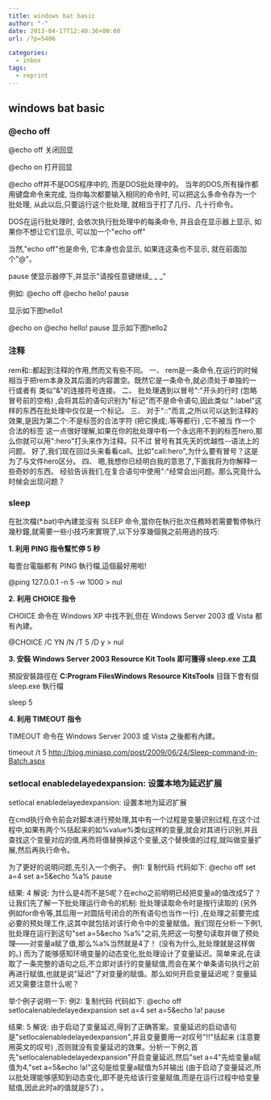```yaml
---
title: windows bat basic
author: "-"
date: 2013-04-17T12:40:36+00:00
url: /?p=5406

categories:
  - inbox
tags:
  - reprint
---
```

## windows bat basic

### @echo off
@echo off
关闭回显

@echo on
打开回显

@echo off并不是DOS程序中的,
而是DOS批处理中的。
当年的DOS,所有操作都用键盘命令来完成,
当你每次都要输入相同的命令时,
可以把这么多命令存为一个批处理,
从此以后,只要运行这个批处理,
就相当于打了几行、几十行命令。

DOS在运行批处理时,
会依次执行批处理中的每条命令,
并且会在显示器上显示,
如果你不想让它们显示,
可以加一个"echo off"

当然,"echo off"也是命令,
它本身也会显示,
如果连这条也不显示,
就在前面加个"@"。

pause
使显示器停下,并显示"请按任意键继续_ _ _"

例如: 
@echo off
@echo hello!
pause

显示如下图hello1

@echo on
@echo hello!
pause
显示如下图hello2

### 注释
rem和::都起到注释的作用,然而又有些不同。
一、
rem是一条命令,在运行的时候相当于把rem本身及其后面的内容置空。既然它是一条命令,就必须处于单独的一行或者有
类似"&"的连接符号连接。
二、
批处理遇到以冒号":"开头的行时 (忽略冒号前的空格) ,会将其后的语句识别为"标记"而不是命令语句,因此类似
":label"这样的东西在批处理中仅仅是一个标记。
三、
对于"::"而言,之所以可以达到注释的效果,是因为第二个:不是标签的合法字符 (把它换成\;.等等都行) ,它不被当
作一个合法的标签
这一点很好理解,如果在你的批处理中有一个永远用不到的标签hero,那么你就可以用":hero"打头来作为注释。只不过
冒号有其先天的优越性--语法上的问题。
好了,我们现在回过头来看看call。比如"call:hero",为什么要有冒号？这是为了与文件hero区分。
四、
嗯,我想你已经明白我的意思了,下面我将为你解释一些奇妙的东西。
经验告诉我们,在复合语句中使用":"经常会出问题。那么究竟什么时候会出现问题？

### sleep
在批次檔(*.bat)中內建並沒有 SLEEP 命令,當你在執行批次任務時若需要暫停執行幾秒鐘,就需要一些小技巧來實現了,以下分享幾個我之前用過的技巧: 

**1. 利用 PING 指令幫忙停 5 秒**

每壹台電腦都有 PING 執行檔,這個最好用啦!

  @ping 127.0.0.1 -n 5 -w 1000 > nul

**2. 利用 CHOICE 指令**

CHOICE 命令在 Windows XP 中找不到,但在 Windows Server 2003 或 Vista 都有內建。

  @CHOICE /C YN /N /T 5 /D y > nul


**3. 安裝 **Windows Server 2003 Resource Kit Tools** 即可獲得 sleep.exe 工具**

預設安裝路徑在 **C:Program FilesWindows Resource KitsTools** 目錄下會有個 sleep.exe 執行檔

  sleep 5

**4. 利用 TIMEOUT 指令**

TIMEOUT 命令在 Windows Server 2003 或 Vista 之後都有內建。

  timeout /t 5
http://blog.miniasp.com/post/2009/06/24/Sleep-command-in-Batch.aspx

### setlocal enabledelayedexpansion: 设置本地为延迟扩展
setlocal enabledelayedexpansion: 设置本地为延迟扩展

在cmd执行命令前会对脚本进行预处理,其中有一个过程是变量识别过程,在这个过程中,如果有两个%括起来的如%value%类似这样的变量,就会对其进行识别,并且查找这个变量对应的值,再而将值替换掉这个变量,这个替换值的过程,就叫做变量扩展,然后再执行命令。


为了更好的说明问题,先引入一个例子。
例1:
复制代码 代码如下:
@echo off
set a=4
set a=5&echo %a%
pause

结果: 4
解说: 为什么是4而不是5呢？在echo之前明明已经把变量a的值改成5了？让我们先了解一下批处理运行命令的机制: 批处理读取命令时是按行读取的 (另外例如for命令等,其后用一对圆括号闭合的所有语句也当作一行) ,在处理之前要完成必要的预处理工作,这其中就包括对该行命令中的变量赋值。我们现在分析一下例1,批处理在运行到这句"set a=5&echo %a%"之前,先把这一句整句读取并做了预处理——对变量a赋了值,那么%a%当然就是4了！ (没有为什么,批处理就是这样做的。) 而为了能够感知环境变量的动态变化,批处理设计了变量延迟。简单来说,在读取了一条完整的语句之后,不立即对该行的变量赋值,而会在某个单条语句执行之前再进行赋值,也就是说"延迟"了对变量的赋值。那么如何开启变量延迟呢？变量延迟又需要注意什么呢？


举个例子说明一下: 
例2:
复制代码 代码如下:
@echo off
setlocalenabledelayedexpansion
set a=4
set a=5&echo !a!
pause

结果: 5
解说: 由于启动了变量延迟,得到了正确答案。变量延迟的启动语句是"setlocalenabledelayedexpansion",并且变量要用一对叹号"!!"括起来 (注意要用英文的叹号) ,否则就没有变量延迟的效果。分析一下例2,首先"setlocalenabledelayedexpansion"开启变量延迟,然后"set a=4"先给变量a赋值为4,"set a=5&echo !a!"这句是给变量a赋值为5并输出 (由于启动了变量延迟,所以批处理能够感知到动态变化,即不是先给该行变量赋值,而是在运行过程中给变量赋值,因此此时a的值就是5了) 。